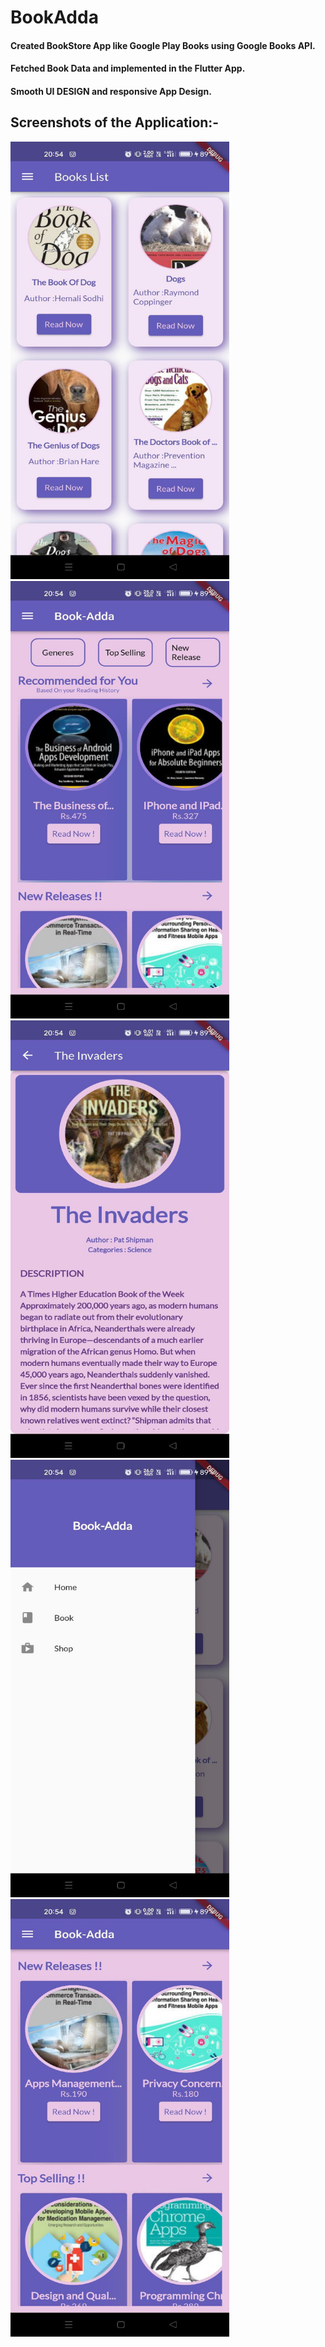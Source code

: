# BookAdda

#### Created BookStore App like Google Play Books using Google Books API. 
#### Fetched Book Data and implemented in the Flutter App.
#### Smooth UI DESIGN and responsive App Design.


## Screenshots of the Application:-
 
 <img src="App_pg4.jpg" width="350" height="700"><br />
 <img src="App_pg5.jpg" width="350" height="700"><br />
 <img src="App_pg1.jpg" width="350" height="700"><br />
 <img src="App_pg2.jpg" width="350" height="700"><br />
 <img src="App_pg3jpg.jpg" width="350" height="700"><br />
